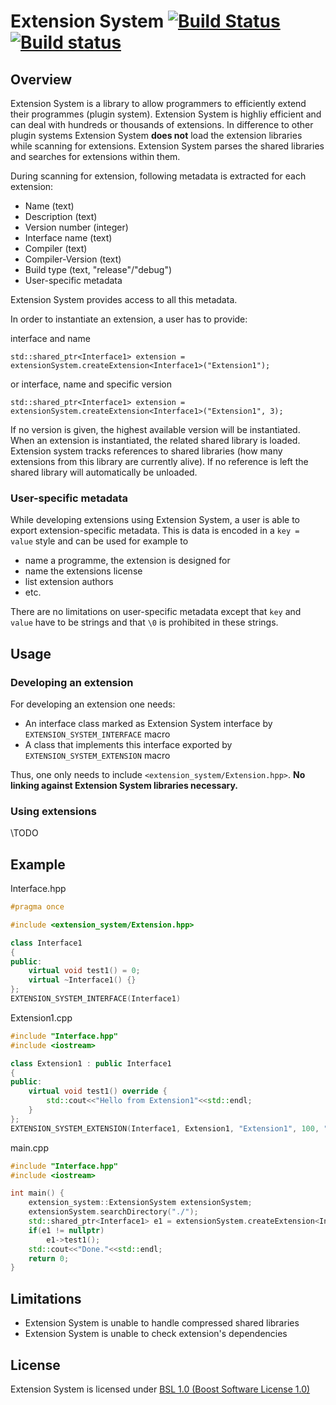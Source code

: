 # Extension System [![Build Status](https://travis-ci.org/tptb/extension_system.svg?branch=master)](https://travis-ci.org/tptb/extension_system) [![Build status](https://ci.appveyor.com/api/projects/status/5cydq9lah0bj2d0m/branch/master?svg=true)](https://ci.appveyor.com/project/tptb/extension-system/branch/master)

## Overview

Extension System is a library to allow programmers to efficiently extend their programmes (plugin system).
Extension System is highliy efficient and can deal with hundreds or thousands of extensions. In difference to other plugin systems Extension System **does not** load the extension libraries while scanning for extensions. Extension System parses the shared libraries and searches for extensions within them.

During scanning for extension, following metadata is extracted for each extension:

* Name (text)
* Description (text)
* Version number (integer)
* Interface name (text)
* Compiler (text)
* Compiler-Version (text)
* Build type (text, "release"/"debug")
* User-specific metadata

Extension System provides access to all this metadata.

In order to instantiate an extension, a user has to provide:

interface and name

    std::shared_ptr<Interface1> extension = extensionSystem.createExtension<Interface1>("Extension1");

or interface, name and specific version

    std::shared_ptr<Interface1> extension = extensionSystem.createExtension<Interface1>("Extension1", 3);

If no version is given, the highest available version will be instantiated.
When an extension is instantiated, the related shared library is loaded. Extension system tracks references to shared libraries (how many extensions from this library are currently alive). If no reference is left the shared library will automatically be unloaded.



### User-specific metadata
While developing extensions using Extension System, a user is able to export extension-specific metadata.
This is data is encoded in a `key = value` style and can be used for example to

* name a programme, the extension is designed for
* name the extensions license
* list extension authors
* etc.

There are no limitations on user-specific metadata except that `key` and `value` have to be strings and that `\0` is prohibited in these strings.

## Usage

### Developing an extension

For developing an extension one needs:

* An interface class marked as Extension System interface by `EXTENSION_SYSTEM_INTERFACE` macro
* A class that implements this interface exported by `EXTENSION_SYSTEM_EXTENSION` macro

Thus, one only needs to include `<extension_system/Extension.hpp>`. **No linking against Extension System libraries necessary.**

### Using extensions

\TODO

## Example

Interface.hpp
```C++
#pragma once

#include <extension_system/Extension.hpp>

class Interface1
{
public:
    virtual void test1() = 0;
    virtual ~Interface1() {}
};
EXTENSION_SYSTEM_INTERFACE(Interface1)
```

Extension1.cpp
```C++
#include "Interface.hpp"
#include <iostream>

class Extension1 : public Interface1
{
public:
    virtual void test1() override {
        std::cout<<"Hello from Extension1"<<std::endl;
    }
};
EXTENSION_SYSTEM_EXTENSION(Interface1, Extension1, "Extension1", 100, "extension 1 for testing purposes (Version 100)", "")
```

main.cpp
```C++
#include "Interface.hpp"
#include <iostream>

int main() {
    extension_system::ExtensionSystem extensionSystem;
    extensionSystem.searchDirectory("./");
    std::shared_ptr<Interface1> e1 = extensionSystem.createExtension<Interface1>("Extension1");
    if(e1 != nullptr)
        e1->test1();
    std::cout<<"Done."<<std::endl;
    return 0;
}
```

## Limitations

* Extension System is unable to handle compressed shared libraries
* Extension System is unable to check extension's dependencies

## License
Extension System is licensed under [BSL 1.0 (Boost Software License 1.0)](/tptb/extension_system/src/c4fb2947529df6ba2651a3ba686e4c28afe0ae84/LICENSE_1_0.txt/)

